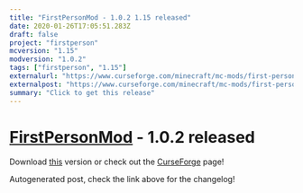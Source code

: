 ```yaml
---
title: "FirstPersonMod - 1.0.2 1.15 released"
date: 2020-01-26T17:05:51.283Z
draft: false
project: "firstperson"
mcversion: "1.15"
modversion: "1.0.2"
tags: ["firstperson", "1.15"]
externalurl: "https://www.curseforge.com/minecraft/mc-mods/first-person-model/files/2869688"
externalpost: "https://www.curseforge.com/minecraft/mc-mods/first-person-model/files/2869688"
summary: "Click to get this release"
---
```

# [FirstPersonMod](/project/firstperson) - 1.0.2 released
Download [this](https://www.curseforge.com/minecraft/mc-mods/first-person-model/files/2869688) version or check out the [CurseForge](https://www.curseforge.com/minecraft/mc-mods/first-person-model) page!

Autogenerated post, check the link above for the changelog!
